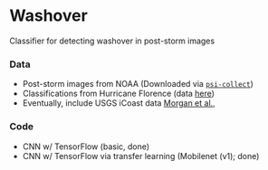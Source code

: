 # Washover
Classifier for detecting washover in post-storm images

### Data
- Post-storm images from NOAA (Downloaded via [`psi-collect`](https://github.com/UNCG-DAISY/psi-collect))
- Classifications from Hurricane Florence (data [here](https://doi.org/10.6084/m9.figshare.11604192.v1))
- Eventually, include USGS iCoast data [Morgan et al.,](https://doi.org/10.5066/P93A9MPE)

### Code
- CNN w/ TensorFlow (basic, done)
- CNN w/ TensorFlow via transfer learning (Mobilenet (v1); done)

